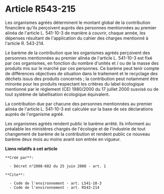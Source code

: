 # Article R543-215

Les organismes agréés déterminent le montant global de la contribution financière qu'ils perçoivent auprès des personnes
mentionnées au premier alinéa de l'article L. 541-10-3 de manière à couvrir, chaque année, les dépenses résultant de
l'application du cahier des charges mentionné à l'article R. 543-214.

Le barème de la contribution que les organismes agréés perçoivent des personnes mentionnées au premier alinéa de l'article L.
541-10-3 est fixé par ces organismes, en fonction du nombre d'unités et / ou de la masse des produits mis sur le marché par
ces personnes. Ce barème peut tenir compte de différences objectives de situation dans le traitement et le recyclage des
déchets issus des produits concernés ; la contribution peut notamment être minorée pour les produits respectant les critères
du label écologique mentionné par le règlement (CE) 1980/2000 du 17 juillet 2000 susvisé ou de tout système de labellisation
écologique équivalent.

La contribution due par chacune des personnes mentionnées au premier alinéa de l'article L. 541-10-3 est calculée sur la base
de ses déclarations auprès de l'organisme agréé.

Les organismes agréés rendent public le barème arrêté. Ils informent au préalable les ministères chargés de l'écologie et de
l'industrie de tout changement de barème de la contribution et rendent public ce nouveau barème deux mois au moins avant son
entrée en vigueur.

**Liens relatifs à cet article**

	**Créé par**:

	  - Décret n°2008-602 du 25 juin 2008 - art. 1

	**Cite**:

	  - Code de l'environnement - art. L541-10-3
	  - Code de l'environnement - art. R543-214

